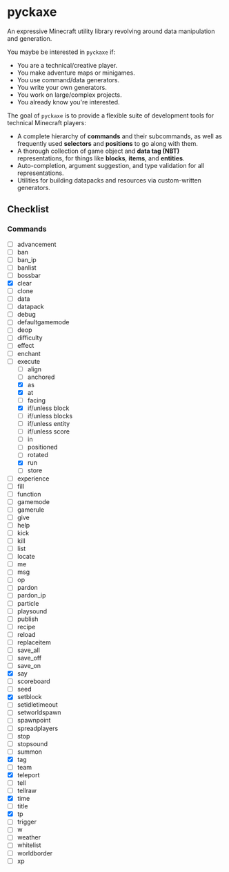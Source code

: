 # pyckaxe
An expressive Minecraft utility library revolving around data manipulation and generation.

You maybe be interested in `pyckaxe` if:

- You are a technical/creative player.
- You make adventure maps or minigames.
- You use command/data generators.
- You write your own generators.
- You work on large/complex projects.
- You already know you're interested.

The goal of `pyckaxe` is to provide a flexible suite of development tools for technical Minecraft players:

- A complete hierarchy of **commands** and their subcommands, as well as frequently used **selectors** and **positions** to go along with them.
- A thorough collection of game object and **data tag (NBT)** representations, for things like **blocks**, **items**, and **entities**.
- Auto-completion, argument suggestion, and type validation for all representations.
- Utilities for building datapacks and resources via custom-written generators.

## Checklist
### Commands
- [ ] advancement
- [ ] ban
- [ ] ban_ip
- [ ] banlist
- [ ] bossbar
- [x] clear
- [ ] clone
- [ ] data
- [ ] datapack
- [ ] debug
- [ ] defaultgamemode
- [ ] deop
- [ ] difficulty
- [ ] effect
- [ ] enchant
- [ ] execute
    - [ ] align
    - [ ] anchored
    - [x] as
    - [x] at
    - [ ] facing
    - [x] if/unless block
    - [ ] if/unless blocks
    - [ ] if/unless entity
    - [ ] if/unless score
    - [ ] in
    - [ ] positioned
    - [ ] rotated
    - [x] run
    - [ ] store
- [ ] experience
- [ ] fill
- [ ] function
- [ ] gamemode
- [ ] gamerule
- [ ] give
- [ ] help
- [ ] kick
- [ ] kill
- [ ] list
- [ ] locate
- [ ] me
- [ ] msg
- [ ] op
- [ ] pardon
- [ ] pardon_ip
- [ ] particle
- [ ] playsound
- [ ] publish
- [ ] recipe
- [ ] reload
- [ ] replaceitem
- [ ] save_all
- [ ] save_off
- [ ] save_on
- [x] say
- [ ] scoreboard
- [ ] seed
- [x] setblock
- [ ] setidletimeout
- [ ] setworldspawn
- [ ] spawnpoint
- [ ] spreadplayers
- [ ] stop
- [ ] stopsound
- [ ] summon
- [x] tag
- [ ] team
- [x] teleport
- [ ] tell
- [ ] tellraw
- [x] time
- [ ] title
- [x] tp
- [ ] trigger
- [ ] w
- [ ] weather
- [ ] whitelist
- [ ] worldborder
- [ ] xp
